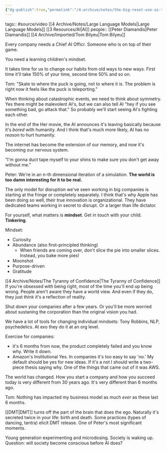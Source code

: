 ```yaml
---
{"dg-publish":true,"permalink":"/4-archive/notes/the-big-reset-use-ai-to-build-wealth-and-get-ahead-tom-bilyeu-peter-diamandis/"}
---
```


tags:: #source/video [[4 Archive/Notes/Large Language Models\|Large Language Models]] [[3 Resources/AI\|AI]]
people:: [[Peter Diamandis\|Peter Diamandis]] [[4 Archive/Imported/Tom Bilyeu\|Tom Bilyeu]]

Every company needs a Chief AI Officr. Someone who is on top of their game.

You need a learning children's mindset.

It takes time for us to change our habits from old ways to new ways. First time it'll take 150% of your time, second time 50% and so on.

Tom: "Skate to where the puck is going, not to where it is. The problem is right now it feels like the puck is teleporting."

When thinking about catastrophic events, we need to think about symmetry. Yes there might be malevolent AI's, but we can also tell AI "hey if you see something bad, go attack that." So probably we'll start seeing AI's fighting each other.

In the end of the Her movie, the AI announces it's leaving basically because it's *bored* with humanity. And I think that's much more likely, AI has no *reason* to hurt humanity.

The internet has become the extension of our memory, and now it's becoming our nervous system.

"I'm gonna duct tape myself to your shins to make sure you don't get away without me."

Peter: We're in an n-th dimensional iteration of a simulation. **The world is too damn interesting for it to be real.**

The only model for disruption we've seen working in big companies is starting at the fringe or completely separately. I think that's why Apple has been doing so well, their true innovation is organizational. They have dedicated teams working in secret to disrupt. Or a larger than life dictator.

For yourself, what matters is **mindset**. Get in touch with your child. **Tinkering**.

Mindset:
- Curiosity
- Abundance (also first-principled thinking)
	- When friends are coming over, don't slice the pie into smaller slices. Instead, you bake more pies!
- Moonshot
- Purpose-driven
- Gratitude

[[4 Archive/Notes/The Tyranny of Confidence\|The Tyranny of Confidence]]
If you're obsessed with being right, most of the time you'll end up being wrong. People aren't aware they have a world view. And even if they do, they just think it's a reflection of reality.

Shut down your companies after a few years. Or you'll be more worried about sustaning the corporation than the original vision you had.

We have a lot of tools for changing individual mindsets: Tony Robbins, NLP, psychedelics. At exo they do it at an org level.

Exercise for companies:
- it's 6 months from now, the product completely failed and you know why. Write it down.
- Amazon's Institutional Yes. In companies it's too easy to say 'no.' My default should be yes for new ideas. If it's a not I should write a two-piece thesis saying why. One of the things that came out of it was AWS.

The world has changed. How you start a company and how you succeed today is very different from 30 years ago. It's very different than 6 months ago.

Tom: Nothing has impacted my business model as much *ever* as these last 6 months.

[[DMT\|DMT]] turns off the part of the brain that does the ego. Naturally it's secreted twice in your life: birth and death. Some practices (types of dancing, tantra) elicit DMT release. One of Peter's most significant moments.

Young generation experimenting and microdosing. Society is waking up. Question: will society become conscious before AI does?